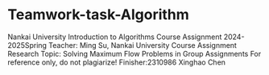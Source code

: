 # Teamwork-task-Algorithm

Nankai University Introduction to Algorithms Course Assignment 2024-2025Spring
Teacher: Ming Su, Nankai University
Course Assignment Research Topic: Solving Maximum Flow Problems in Group Assignments
For reference only, do not plagiarize!
Finisher:2310986 Xinghao Chen